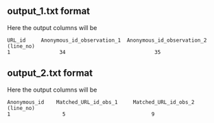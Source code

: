 
## output_1.txt format
Here the output columns will be
```
URL_id     Anonymous_id_observation_1  Anonymous_id_observation_2
(line_no)
1                34                             35
````


## output_2.txt format
Here the output columns will be
```
Anonymous_id    Matched_URL_id_obs_1     Matched_URL_id_obs_2
(line_no)
1                 5                            9
````

